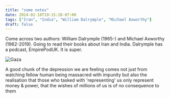 ```yaml
---
title: "some notes"
date: 2024-02-18T19:15:28-07:00
tags: ["Iran", "India", "William Dalrymple", "Michael Axworthy"]
draft: false
---
```


Come across two authors: William Dalrymple (1965-) and Michael Axworthy (1962-2019). Going to read their books about Iran and India. Dalrymple has a podcast, EmpirePodUK. It is super.

![Gaza](gazefeb16.png)

A good chunk of the depression we are feeling comes not just from watching fellow human being massacred with impunity but also the realisation that those who tasked with 'representing' us only represent money & power, that the wishes of millions of us is of no consequence to them

